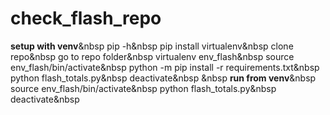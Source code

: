 # check_flash_repo

**setup with venv**&nbsp
pip -h&nbsp
pip install virtualenv&nbsp
clone repo&nbsp
go to repo folder&nbsp
virtualenv env_flash&nbsp
source env_flash/bin/activate&nbsp
python -m pip install -r requirements.txt&nbsp
python flash_totals.py&nbsp
deactivate&nbsp
&nbsp
**run from venv**&nbsp
source env_flash/bin/activate&nbsp
python flash_totals.py&nbsp
deactivate&nbsp

 
